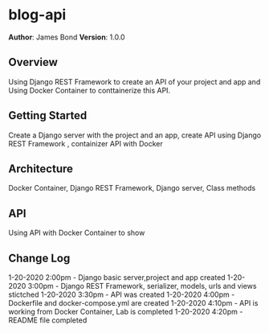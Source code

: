 # blog-api

**Author**: James Bond
**Version**: 1.0.0

## Overview
Using Django REST Framework to create an API of your project and app and Using Docker Container to conttainerize this API.

## Getting Started
Create a Django server with the project and an app, create API using Django REST Framework , containizer API with Docker 

## Architecture
Docker Container, Django REST Framework, Django server, Class methods 

## API
Using API with Docker Container to show


## Change Log

1-20-2020 2:00pm - Django basic server,project and app created
1-20-2020 3:00pm - Django REST Framework, serializer, models, urls and views stictched 
1-20-2020 3:30pm - API was created
1-20-2020 4:00pm - Dockerfile and docker-compose.yml are created
1-20-2020 4:10pm - API is working from Docker Container, Lab is completed
1-20-2020 4:20pm - README file completed